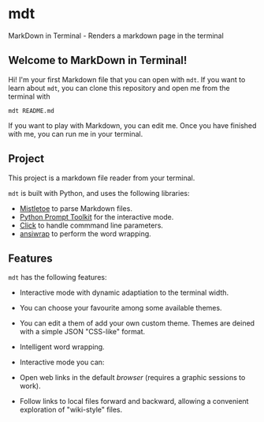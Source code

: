 # mdt

MarkDown in Terminal - Renders a markdown page in the terminal

## Welcome to MarkDown in Terminal!

Hi! I'm your first Markdown file that you can open with `mdt`. If you want to learn about `mdt`, you can clone this repository and open me from the terminal with

```
mdt README.md
```

If you want to play with Markdown, you can edit me. Once you have finished with me, you can run me in your terminal.

## Project

This project is a markdown file reader from your terminal.

`mdt` is built with Python, and uses the following libraries:

* [Mistletoe](https://github.com/miyuchina/mistletoe) to parse Markdown files.
* [Python Prompt Toolkit](https://github.com/prompt-toolkit/python-prompt-toolkit) for the interactive mode.
* [Click](https://click.palletsprojects.com/en/7.x/) to handle commmand line parameters.
* [ansiwrap](https://pypi.org/project/ansiwrap/) to perform the word wrapping.

## Features

`mdt` has the following features:

* Interactive mode with dynamic adaptiation to the terminal width.
* You can choose your favourite among some available themes.
* You can edit a them of add your own custom theme. Themes are deined with a simple JSON "CSS-like" format.
* Intelligent word wrapping.

* Interactive mode you can:

* Open web links in the default *browser* (requires a graphic sessions to work).
* Follow links to local files forward and backward, allowing a convenient exploration of "wiki-style" files.
